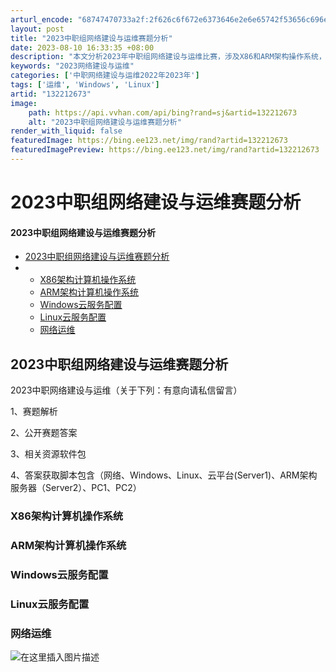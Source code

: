 ```yaml
---
arturl_encode: "68747470733a2f:2f626c6f672e6373646e2e6e65742f53656c696e615f6c762f:61727469636c652f64657461696c732f313332323132363733"
layout: post
title: "2023中职组网络建设与运维赛题分析"
date: 2023-08-10 16:33:35 +08:00
description: "本文分析2023年中职组网络建设与运维比赛，涉及X86和ARM架构操作系统，Windows及Linu"
keywords: "2023网络建设与运维"
categories: ['中职网络建设与运维2022年2023年']
tags: ['运维', 'Windows', 'Linux']
artid: "132212673"
image:
    path: https://api.vvhan.com/api/bing?rand=sj&artid=132212673
    alt: "2023中职组网络建设与运维赛题分析"
render_with_liquid: false
featuredImage: https://bing.ee123.net/img/rand?artid=132212673
featuredImagePreview: https://bing.ee123.net/img/rand?artid=132212673
---
```


# 2023中职组网络建设与运维赛题分析

#### 2023中职组网络建设与运维赛题分析

* [2023中职组网络建设与运维赛题分析](#2023_2)
* + [X86架构计算机操作系统](#X86_8)
  + [ARM架构计算机操作系统](#ARM_9)
  + [Windows云服务配置](#Windows_10)
  + [Linux云服务配置](#Linux_11)
  + [网络运维](#_12)

## 2023中职组网络建设与运维赛题分析

2023中职网络建设与运维（关于下列：有意向请私信留言）
  
1、赛题解析
  
2、公开赛题答案
  
3、相关资源软件包
  
4、答案获取脚本包含（网络、Windows、Linux、云平台(Server1)、ARM架构服务器（Server2）、PC1、PC2）

### X86架构计算机操作系统

### ARM架构计算机操作系统

### Windows云服务配置

### Linux云服务配置

### 网络运维

![在这里插入图片描述](https://i-blog.csdnimg.cn/blog_migrate/7c9b82d0678961484549405f962657ae.png)